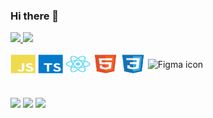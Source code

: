 ### Hi there 👋

<div style="display:flex">
<a href="https://github.com/giovanatiburtino/github-readme-stats">
  <img src="https://github-readme-stats-beryl-pi-91.vercel.app/api?username=giovanatiburtino&show_icons=true&theme=jolly" />
  <img src="https://github-readme-stats-beryl-pi-91.vercel.app/api/top-langs/?username=giovanatiburtino&layout=compact&theme=jolly" />
</a>
</div>

<div style="display: inline_block"><br>
  <img align="center" alt="Javascript icon" height="30" width="40" src="https://raw.githubusercontent.com/devicons/devicon/master/icons/javascript/javascript-plain.svg">
  <img align="center" alt="Typescript icon" height="30" width="40" src="https://raw.githubusercontent.com/devicons/devicon/master/icons/typescript/typescript-plain.svg">
  <img align="center" alt="React icon" height="30" width="40" src="https://raw.githubusercontent.com/devicons/devicon/master/icons/react/react-original.svg">
  <img align="center" alt="HTML icon" height="30" width="40" src="https://raw.githubusercontent.com/devicons/devicon/master/icons/html5/html5-original.svg">
  <img align="center" alt="CSS icon" height="30" width="40" src="https://raw.githubusercontent.com/devicons/devicon/master/icons/css3/css3-original.svg">
  <img align="center" alt="Figma icon" height="30" width="40"  src="https://cdn.jsdelivr.net/gh/devicons/devicon/icons/figma/figma-original.svg" />
</div>

#
  
<div> 
 <a href="" target="_blank"><img src="https://img.shields.io/badge/Discord-7289DA?style=for-the-badge&logo=discord&logoColor=white" target="_blank"></a> 
  <a href = "mailto:giovanaftiburtino@gmail.com"><img src="https://img.shields.io/badge/-Gmail-%23333?style=for-the-badge&logo=gmail&logoColor=white" target="_blank"></a>
  <a href="https://www.linkedin.com/in/giovana-ferreira-tiburtino-475486216/" target="_blank"><img src="https://img.shields.io/badge/-LinkedIn-%230077B5?style=for-the-badge&logo=linkedin&logoColor=white" target="_blank"></a> 
  
</div>
